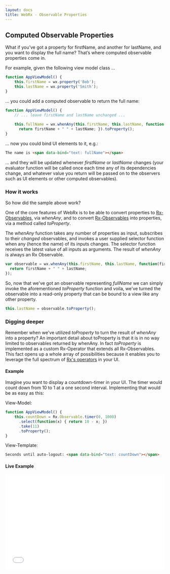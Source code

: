 ```yaml
---
layout: docs
title: WebRx - Observable Properties
---
```

## Computed Observable Properties

What if you’ve got a property for firstName, and another for lastName, and you want to display the full name? That’s where computed observable properties come in. 

For example, given the following view model class ...

```javascript
function AppViewModel() {
    this.firstName = wx.property('Bob');
    this.lastName = wx.property('Smith');
}
```

… you could add a computed observable to return the full name:

```javascript
function AppViewModel() {
    // ... leave firstName and lastName unchanged ...
 
    this.fullName = wx.whenAny(this.firstName, this.lastName, function(firstName, lastName) { 
      return firstName + " " + lastName; }).toProperty();
}
```

... now you could bind UI elements to it, e.g.:

```html
The name is <span data-bind="text: fullName"></span>
```

… and they will be updated whenever *firstName* or *lastName* changes (your evaluator function will be called once each time any of its dependencies change, and whatever value you return will be passed on to the observers such as UI elements or other computed observables).

### How it works

So how did the sample above work?

One of the core features of WebRx is to be able to convert properties to [Rx-Observables](https://github.com/Reactive-Extensions/RxJS/blob/master/doc/api/core/observable.md), via *whenAny*, and to convert [Rx-Observables](https://github.com/Reactive-Extensions/RxJS/blob/master/doc/api/core/observable.md) into properties, via a method called *toProperty*. 

The *whenAny* function takes any number of properties as input, subscribes to their *changed* observables, and invokes a user supplied selector function when any (hence the name) of its inputs changes. The selector function receives the latest value of all inputs as arguments. The result of *whenAny* is always an Rx Observable.

```javascript
var observable = wx.whenAny(this.firstName, this.lastName, function(firstName, lastName) { 
  return firstName + " " + lastName; 
});
```

So, now that we've got an observable representing *fullName* we can simply invoke the aforementioned *toProperty* function and voila, we've turned the observable into a read-only property that can be bound to a view like any other property.

```javascript
this.lastName = observable.toProperty();
```

### Digging deeper

Remember when we've utilized *toProperty* to turn the result of *whenAny* into a property? An important detail about toProperty is that it is in no way limited to observables returned by whenAny. In fact *toProperty* is implemented as a custom Rx-Operator that extends all Rx-Observables. This fact opens up a whole array of possibilities because it enables you to leverage the full spectrum of [Rx's operators](https://github.com/Reactive-Extensions/RxJS/blob/master/doc/gettingstarted/which-instance.md) in your UI.
  

#### Example

Imagine you want to display a countdown-timer in your UI. The timer would count down from 10 to 1 at a one second interval. Implementing that would be as easy as this:

View-Model:

```javascript
function AppViewModel() {
    this.countDown = Rx.Observable.timer(0, 1000)
      .select(function(x) { return 10 - x; })
      .take(11)
      .toProperty();
}
```

View-Template:

```html
Seconds until auto-logout: <span data-bind="text: countDown"></span>
```

#### Live Example

<iframe class="hidden-xs" width="100%" height="300" src="//jsfiddle.net/oliverw/1nwsased/embedded/" allowfullscreen="allowfullscreen" frameborder="0"></iframe>